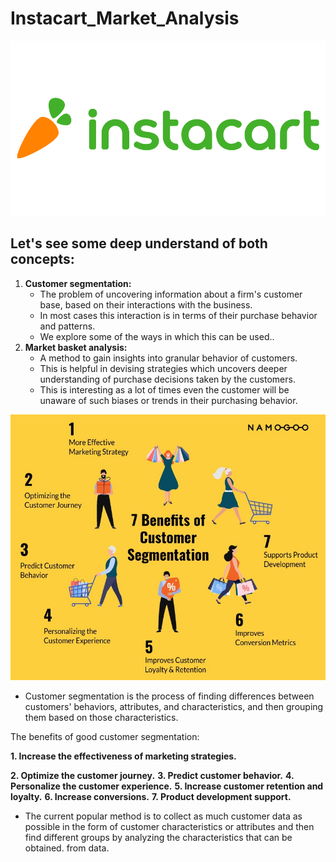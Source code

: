 # Instacart_Market_Analysis 
![image](https://github.com/Quan030994/Instacart_Market_Analysis/blob/main/instacart-vector-logo.png)
## Let's see some deep understand of both concepts:
1. **Customer segmentation:** 
    - The problem of uncovering information about a firm's customer base, based on their interactions with the business. 
    - In most cases this interaction is in terms of their purchase behavior and patterns. 
    - We explore some of the ways in which this can be used..
2. **Market basket analysis:**
    - A method to gain insights into granular behavior of customers. 
    - This is helpful in devising strategies which uncovers deeper understanding of purchase decisions taken by the customers. 
    - This is interesting as a lot of times even the customer will be unaware of such biases or trends in their purchasing behavior.

![image](https://github.com/Quan030994/Instacart_Market_Analysis/blob/main/Customer_segmation_benifit.jpg)

- Customer segmentation is the process of finding differences between customers' behaviors, attributes, and characteristics, and then grouping them based on those characteristics.

The benefits of good customer segmentation:

**1. Increase the effectiveness of marketing strategies.**

**2. Optimize the customer journey.**
**3. Predict customer behavior.**
**4. Personalize the customer experience.**
**5. Increase customer retention and loyalty.**
**6. Increase conversions.**
**7. Product development support.**

- The current popular method is to collect as much customer data as possible in the form of customer characteristics or attributes and then find different groups by analyzing the characteristics that can be obtained. from data.
